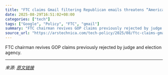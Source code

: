 ```yaml
---
title: "FTC claims Gmail filtering Republican emails threatens “American freedoms”"
date: 2025-08-29T16:51:02+08:00
categories: ["tech"]
tags: ["Google", "Policy", "FTC", "gmail"]
summary: "FTC chairman revives GOP claims previously rejected by judge and election agency."
source_url: "https://arstechnica.com/tech-policy/2025/08/ftc-claims-gmail-filtering-republican-emails-threatens-american-freedoms/"
---
```


FTC chairman revives GOP claims previously rejected by judge and election agency.

---

*来源: [原文链接](https://arstechnica.com/tech-policy/2025/08/ftc-claims-gmail-filtering-republican-emails-threatens-american-freedoms/)*
